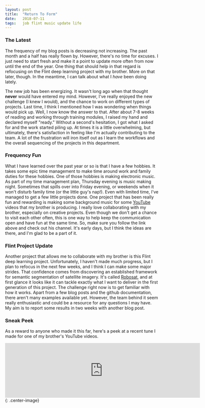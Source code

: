 ```yaml
---
layout: post
title:  "Return To Form"
date:   2018-07-11
tags:   job flint music update life
---
```

### The Latest

The frequency of my blog posts is decreasing not increasing. The past month and a half has really flown by. However, there's no time for excuses. I just need to start fresh and make it a point to update more often from now until the end of the year. One thing that should help in that regard is refocusing on the Flint deep learning project with my brother. More on that later, though. In the meantime, I can talk about what I _have_ been doing lately.

The new job has been energizing. It wasn't long ago when that thought **never** would have entered my mind. However, I've really enjoyed the new challenge (I knew I would), and the chance to work on different types of projects. Last time, I think I mentioned how I was wondering when things would pick up. Well, I now know the answer to that. After about 7-8 weeks of reading and working through training modules, I raised my hand and declared myself "ready." Without a second's hesitation, I got what I asked for and the work started piling up. At times it is a little overwhelming, but ultimately, there's satisfaction in feeling like I'm actually contributing to the team. A lot of the frustration will iron itself out as I learn the workflows and the overall sequencing of the projects in this department.

### Frequency Fun

What I have learned over the past year or so is that I have a few hobbies. It takes some epic time management to make time around work and family duties for these hobbies. One of those hobbies is making electronic music. As part of my time management plan, Thursday evening is music making night. Sometimes that spills over into Friday evening, or weekends when it won't disturb family time (or the little guy's nap!). Even with limited time, I've managed to get a few little projects done. One project that has been really fun and rewarding is making some background music for some [YouTube][KTube] videos that my brother is producing. I really love collaborating with my brother, especially on creative projects. Even though we don't get a chance to visit each other often, this is one way to help keep the communication open and have fun at the same time. So, make sure you follow the link above and check out his channel. It's early days, but I think the ideas are there, and I'm glad to be a part of it.

### Flint Project Update

Another project that allows me to collaborate with my brother is this Flint deep learning project. Unfortunately, I haven't made much progress, but I plan to refocus in the next few weeks, and I think I can make some major strides. That confidence comes from discovering an established framework for semantic segmentation of satellite imagery. It's called [Robosat][robosat], and at first glance it looks like it can tackle exactly what I want to deliver in the first generation of this project. The challenge right now is to get familiar with how it works. Apart from a few blog posts and the github documentation, there aren't many examples available yet. However, the team behind it seem really enthusiastic and could be a resource for any questions I may have. My aim is to report some results in two weeks with another blog post.

### Sneak Peek

As a reward to anyone who made it this far, here's a peek at a recent tune I made for one of my brother's YouTube videos.

<iframe width="640" height="180" scrolling="no" frameborder="no" src="https://w.soundcloud.com/player/?url=https%3A//api.soundcloud.com/tracks/470541564&color=%23ff5500&auto_play=false&hide_related=false&show_comments=true&show_user=true&show_reposts=false&show_teaser=true"></iframe>{: .center-image}


[KTube]:https://www.youtube.com/user/kurtneis
[robosat]:https://github.com/mapbox/robosat
